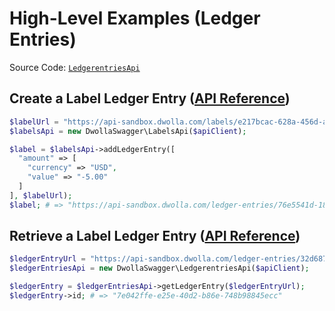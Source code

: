 # High-Level Examples (Ledger Entries)

Source Code: [`LedgerentriesApi`](https://github.com/Dwolla/dwolla-swagger-php/blob/main/lib/LedgerentriesApi.php)

## Create a Label Ledger Entry ([API Reference](https://developers.dwolla.com/api-reference/labels/create-a-label-ledger-entry))

```php
$labelUrl = "https://api-sandbox.dwolla.com/labels/e217bcac-628a-456d-a375-6cc51230616f";
$labelsApi = new DwollaSwagger\LabelsApi($apiClient);

$label = $labelsApi->addLedgerEntry([
  "amount" => [
    "currency" => "USD",
    "value" => "-5.00"
  ]
], $labelUrl);
$label; # => "https://api-sandbox.dwolla.com/ledger-entries/76e5541d-18f4-e811-8112-e8dd3bececa8"
```

## Retrieve a Label Ledger Entry ([API Reference](https://developers.dwolla.com/api-reference/labels/retrieve-a-label-ledger-entry))

```php
$ledgerEntryUrl = "https://api-sandbox.dwolla.com/ledger-entries/32d68709-62dd-43d6-a6df-562f4baec526";
$ledgerEntriesApi = new DwollaSwagger\LedgerentriesApi($apiClient);

$ledgerEntry = $ledgerEntriesApi->getLedgerEntry($ledgerEntryUrl);
$ledgerEntry->id; # => "7e042ffe-e25e-40d2-b86e-748b98845ecc"
```
